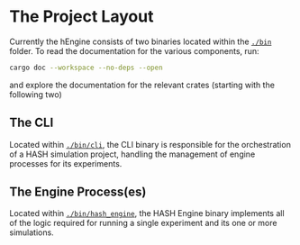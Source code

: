 # The Project Layout

Currently the hEngine consists of two binaries located within the [`./bin`](bin) folder.
To read the documentation for the various components, run:

```sh
cargo doc --workspace --no-deps --open 
```

and explore the documentation for the relevant crates (starting with the following two)

## The CLI

Located within [`./bin/cli`](bin/cli), the CLI binary is responsible for the orchestration of a HASH simulation project, handling the management of engine processes for its experiments.

## The Engine Process(es)

Located within [`./bin/hash_engine`](bin/hash_engine), the HASH Engine binary implements all of the logic required for running a single experiment and its one or more simulations.
